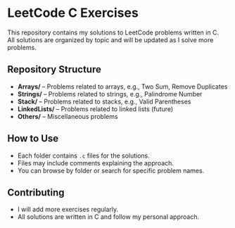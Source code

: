 # LeetCode C Exercises

This repository contains my solutions to LeetCode problems written in C.  
All solutions are organized by topic and will be updated as I solve more problems.

## Repository Structure

- **Arrays/** – Problems related to arrays, e.g., Two Sum, Remove Duplicates  
- **Strings/** – Problems related to strings, e.g., Palindrome Number  
- **Stack/** – Problems related to stacks, e.g., Valid Parentheses  
- **LinkedLists/** – Problems related to linked lists (future)  
- **Others/** – Miscellaneous problems  

## How to Use

- Each folder contains `.c` files for the solutions.  
- Files may include comments explaining the approach.  
- You can browse by folder or search for specific problem names.

## Contributing

- I will add more exercises regularly.  
- All solutions are written in C and follow my personal approach.



